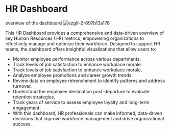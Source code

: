 # HR Dashboard
overview of the dashboard 
![ezgif-2-697b13a176](https://github.com/user-attachments/assets/8d87c621-e4d9-4ef5-8b74-3fd05b772102)


This HR Dashboard provides a comprehensive and data-driven overview of key Human Resources (HR) metrics, empowering organizations to effectively manage and optimize their workforce. Designed to support HR teams, the dashboard offers insightful visualizations that allow users to:

- Monitor employee performance across various departments.
- Track levels of job satisfaction to enhance workplace morale.
- Track levels of job satisfaction to enhance workplace morale.
- Analyze employee promotions and career growth trends.
- Review data on employee retrenchment to identify patterns and address turnover.
- Understand the employee destination post-departure to evaluate retention strategies.
- Track years of service to assess employee loyalty and long-term engagement.
- With this dashboard, HR professionals can make informed, data-driven decisions that improve workforce management and drive organizational success.
